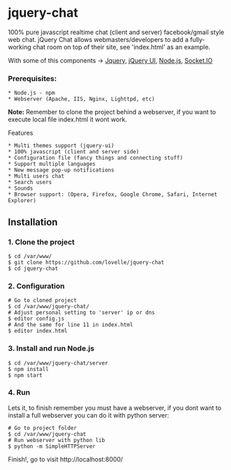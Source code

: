 jquery-chat
===========

100% pure javascript realtime chat (client and server) facebook/gmail style web chat.
jQuery Chat allows webmasters/developers to add a fully-working chat room on top of their site, 
see 'index.html' as an example.

With some of this components -> [Jquery](http://jquery.com/), [jQuery UI](http://jqueryui.com/), [Node.js](http://nodejs.org/), [Socket.IO](http://socket.io/)

### Prerequisites:

	* Node.js - npm
	* Webserver (Apache, IIS, Nginx, Lighttpd, etc)

**Note:** Remember to clone the project behind a webserver, if you want to execute local file index.html it wont work.


Features

	* Multi themes support (jquery-ui)
	* 100% javascript (client and server side)
	* Configuration file (fancy things and connecting stuff)
	* Support multiple languages
	* New message pop-up notifications
	* Multi users chat
	* Search users
	* Sounds 
	* Browser support: (Opera, Firefox, Google Chrome, Safari, Internet Explorer)

## Installation

### 1. Clone the project

	$ cd /var/www/
	$ git clone https://github.com/lovelle/jquery-chat
	$ cd jquery-chat

### 2. Configuration

	# Go to cloned project
	$ cd /var/www/jquery-chat/
	# Adjust personal setting to 'server' ip or dns
	$ editor config.js
	# And the same for line 11 in index.html
	$ editor index.html

### 3. Install and run Node.js

	$ cd /var/www/jquery-chat/server
	$ npm install
	$ npm start


### 4. Run
Lets it, to finish remember you must have a webserver, if you dont want to install a full webserver you can do it with python server:

	# Go to project folder
	$ cd /var/www/jquery-chat
	# Run webserver with python lib
	$ python -m SimpleHTTPServer

Finish!, go to visit http://localhost:8000/

